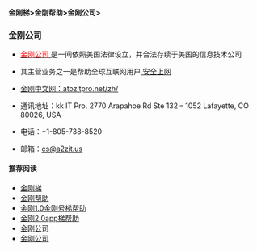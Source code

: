 #### 金刚梯>金刚帮助>金刚公司>
### 金刚公司

- [<font color="Red"> 金刚公司 </font>]()是一间依照美国法律设立，并合法存续于美国的信息技术公司
- 其主营业务之一是帮助全球互联网用户[ 安全上网 ](https://github.com/a2zitpro/web/blob/master/valueofkkproducts&services.md)

- [金刚中文网：atozitpro.net/zh/](https://www.atozitpro.net/zh/)
- 通讯地址：kk IT Pro.
2770 Arapahoe Rd Ste 132 – 1052
Lafayette, CO 80026, USA
- 电话：+1-805-738-8520
- 邮箱：cs@a2zit.us

#### 推荐阅读

- [金刚梯](https://a2zitpro.github.io/web/dlb)
- [金刚帮助](https://a2zitpro.github.io/web/list_helpkkvpn)
- [金刚1.0金刚号梯帮助](https://a2zitpro.github.io/web/list_helpkkvpn1.0)
- [金刚2.0app梯帮助](https://a2zitpro.github.io/web/list_helpkkvpn2.0)
- [金刚公司](https://a2zitpro.github.io/web/list_a2zitpro)
- [金刚公司](https://a2zitpro.github.io/web/a2zitpro)

